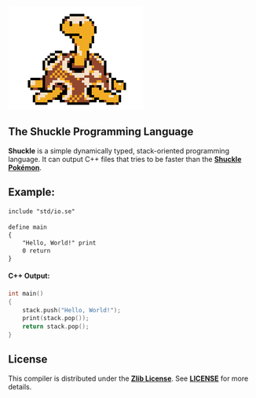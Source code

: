 <img src="media/shuckle.gif">

## The Shuckle Programming Language
**Shuckle** is a simple dynamically typed, stack-oriented programming language. It can output C++ files that tries to be faster than the [**Shuckle Pokémon**](https://www.pokemon.com/us/pokedex/shuckle).

## Example:
```
include "std/io.se"

define main
{
    "Hello, World!" print
    0 return
}
```
#### C++ Output:
```cpp
int main()
{
    stack.push("Hello, World!");
    print(stack.pop());
    return stack.pop();
}
```

## License
This compiler is distributed under the [**Zlib License**](https://opensource.org/licenses/Zlib). See [**LICENSE**](https://github.com/ryaangu/shuckle/blob/main/LICENSE) for more details.
